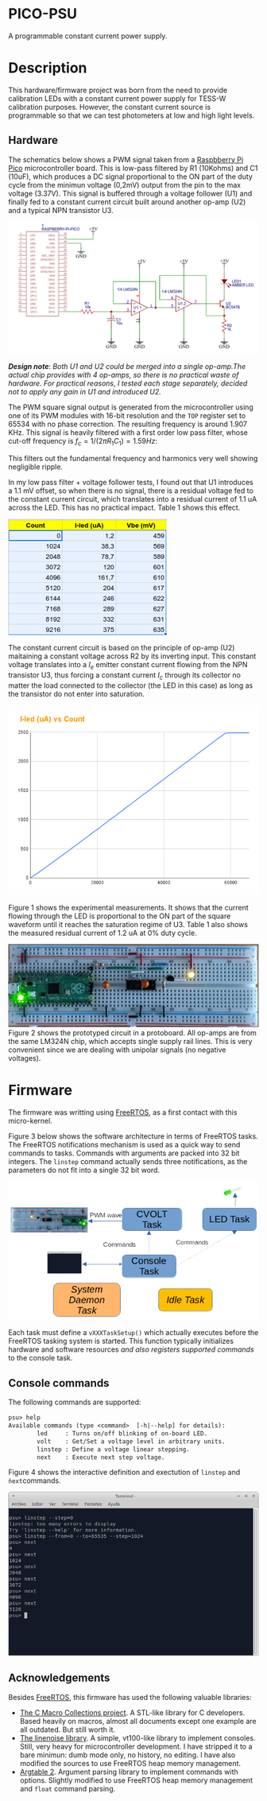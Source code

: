 # PICO-PSU
A programmable constant current power supply.

# Description
This hardware/firmware project was born from the need to provide calibration LEDs with a constant current power supply for TESS-W calibration purposes.
However, the constant current source is programmable so that we can test photometers at low and high light levels.

## Hardware

The schematics below shows a PWM signal taken from a [Raspbberry Pi Pico](https://www.raspberrypi.com/documentation/microcontrollers/raspberry-pi-pico.html) microcontroller board. This is low-pass filtered by R1 (10Kohms) and C1 (10uF), which produces a DC signal proportional to the ON part of the duty cycle from the minimun voltage (0,2mV) output from the pin  to the max voltage (3.37V). This signal is buffered through a voltage follower (U1) and finally fed to a constant current circuit built around another op-amp (U2) and a typical NPN transistor U3.

![Schematics](doc/img/schematics_pico-psu.png)

***Design note***: *Both U1 and U2 could be merged into a single op-amp.The actual chip provides with 4 op-amps, so there is no practical waste of hardware. For practical reasons, I tested each stage separately, decided not to apply any gain in U1 and introduced U2.*

The PWM square signal output is generated  from the microcontroller using one of its PWM modules with 16-bit resolution and the `TOP` register set to 65534 with no phase correction. The resulting frequency is around 1.907 KHz. This signal is heavily filtered with a first order low pass filter, whose cut-off frequency is $f_c = 1/(2\pi R_1C_1) = 1.59 Hz$:


This filters out the fundamental frequency and harmonics very well showing negligible ripple.

In my low pass filter + voltage follower tests, I found out that U1 introduces a 1.1 mV offset, so when there is no signal, there is a residual voltage fed to the constant current circuit, which translates into a residual current of 1.1 uA across the LED. This has no practical impact. Table 1 shows this effect.

![Table1](doc/img/table.png)

The constant current circuit is based on the principle of op-amp (U2) maitaining a constant voltage across R2 by its inverting input. 
This constant voltage translates into a $I_e$ emitter constant current flowing from the NPN transistor U3, thus forcing a constant current $I_c$ through its collector no matter the load connected to the collector (the LED in this case) as long as the transistor do not enter into saturation.

![Figure 1](doc/img/current_vs_count.png)

Figure 1 shows the experimental measurements. It shows that the current flowing through the LED is proportional to the ON part of the square waveform until it reaches the saturation regime of U3. Table 1 also shows the measured residual current of 1.2 uA at 0% duty cycle.

![Figure 2](doc/img/protoboard_pico-psu.jpg) 
Figure 2 shows the prototyped circuit in a protoboard. All op-amps are from the same LM324N chip, which accepts single supply rail lines. This is very convenient since we are dealing with unipolar signals (no negative voltages).

# Firmware
The firmware was writting using [FreeRTOS](https://www.freertos.org/), as a first contact with this micro-kernel.

Figure 3 below shows the software architecture in terms of FreeRTOS tasks. The FreeRTOS notifications mechanism is used as a quick way to send
commands to tasks. Commands with arguments are packed into 32 bit integers. The `linstep` command actually sends three notifications, as the
parameters do not fit into a single 32 bit word.

![Figure 3](doc/img/architecture.png)

Each task must define a `vXXXTaskSetup()` which actually executes before the FreeRTOS tasking system is started. 
This function typically initializes hardware and software resources *and also registers supported commands* to the console task.

## Console commands

The following commands are supported:
```
psu> help
Available commands (type <command>  [-h|--help] for details):
        led     : Turns on/off blinking of on-board LED.
        volt    : Get/Set a voltage level in arbitrary units.
        linstep : Define a voltage linear stepping.
        next    : Execute next step voltage.
``` 

Figure 4 shows the interactive definition and exectution of `linstep` and `ǹext`commands.

![Figure 4](doc/img/console.png)

## Acknowledgements
Besides [FreeRTOS](https://www.freertos.org/), this firmware has used the following valuable libraries:
* [The C Macro Collections project](https://github.com/LeoVen/C-Macro-Collections). A STL-like library for C developers. Based heavily on macros, almost all documents except one example are all outdated. But still worth it.
* [The linenoise library](https://github.com/antirez/linenoise). A simple, vt100-like library to implement consoles. Still, very heavy for microcontroller development. I have stripped it to a bare minimun: dumb mode only, no history, no editing. I have also modified the sources to use FreeRTOS heap memory management.
* [Argtable 2](https://github.com/jonathanmarvens/argtable2). Argument parsing library to implement commands with options. Slightly modified to use  FreeRTOS heap memory management and `float` command parsing.